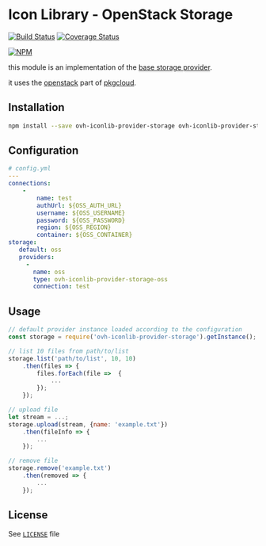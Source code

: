 # Icon Library - OpenStack Storage

[![Build Status](https://travis-ci.org/ovh-ux/ovh-iconlib-provider-storage-oss.svg?branch=master)](https://travis-ci.org/ovh-ux/ovh-iconlib-provider-storage-oss)
[![Coverage Status](https://coveralls.io/repos/github/ovh-ux/ovh-iconlib-provider-storage-oss/badge.svg?branch=master)](https://coveralls.io/github/ovh-ux/ovh-iconlib-provider-storage-oss?branch=master)

[![NPM](https://nodei.co/npm/ovh-iconlib-provider-storage-oss.png)](https://nodei.co/npm/ovh-iconlib-provider-storage-oss/)

this module is an implementation of the [base storage provider](https://github.com/ovh-ux/ovh-iconlib-provider-storage).

it uses the [openstack](https://www.openstack.org/) part of [pkgcloud](https://www.npmjs.com/package/pkgcloud).

## Installation

```sh
npm install --save ovh-iconlib-provider-storage ovh-iconlib-provider-storage-oss
```

## Configuration

```yaml
# config.yml
---
connections:
    -
        name: test
        authUrl: ${OSS_AUTH_URL}
        username: ${OSS_USERNAME}
        password: ${OSS_PASSWORD}
        region: ${OSS_REGION}
        container: ${OSS_CONTAINER}
storage:
   default: oss
   providers:
     -
       name: oss
       type: ovh-iconlib-provider-storage-oss
       connection: test
```

## Usage

```js
// default provider instance loaded according to the configuration
const storage = require('ovh-iconlib-provider-storage').getInstance(); 
```

```js
// list 10 files from path/to/list
storage.list('path/to/list', 10, 10)
    .then(files => {
        files.forEach(file =>  {
            ...
        });
    });
```

```js
// upload file
let stream = ...;
storage.upload(stream, {name: 'example.txt'})
    .then(fileInfo => {
        ...
    });
```

```js
// remove file
storage.remove('example.txt')
    .then(removed => {
        ...
    });
```

## License

See [`LICENSE`](LICENSE) file
